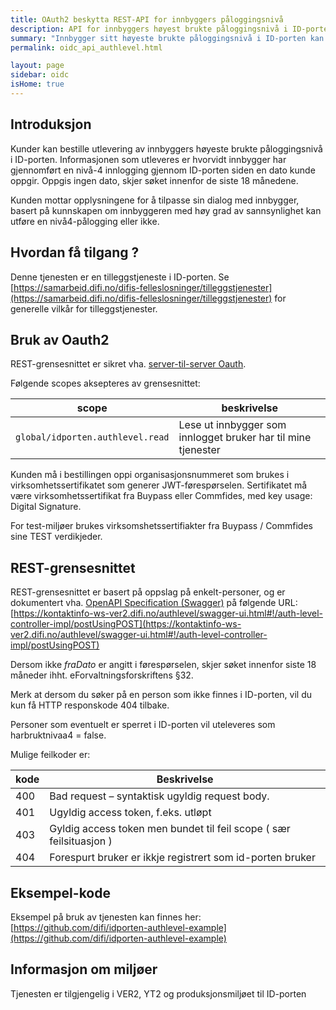 ```yaml
---
title: OAuth2 beskytta REST-API for innbyggers påloggingsnivå
description: API for innbyggers høyest brukte påloggingsnivå i ID-porten
summary: "Innbygger sitt høyeste brukte påloggingsnivå i ID-porten kan utleveres over et Oauth2-beskyttet REST-grensesnitt."
permalink: oidc_api_authlevel.html

layout: page
sidebar: oidc
isHome: true
---
```


## Introduksjon

Kunder kan bestille utlevering av innbyggers høyeste brukte påloggingsnivå i ID-porten. Informasjonen som utleveres er hvorvidt innbygger har gjennomført en nivå-4 innlogging gjennom ID-porten siden en dato kunde oppgir. Oppgis ingen dato, skjer søket innenfor de siste 18 månedene.

Kunden mottar opplysningene for å tilpasse sin dialog med innbygger, basert på kunnskapen om innbyggeren med høy grad av sannsynlighet kan utføre en nivå4-pålogging eller ikke.

## Hvordan få tilgang ?

Denne tjenesten er en tilleggstjeneste i ID-porten. Se [https://samarbeid.difi.no/difis-felleslosninger/tilleggstjenester](https://samarbeid.difi.no/difis-felleslosninger/tilleggstjenester) for generelle vilkår for tilleggstjenester.


## Bruk av Oauth2

REST-grensesnittet er sikret vha. [server-til-server Oauth](https://difi.github.io/idporten-oidc-dokumentasjon//4_server-to-server-oauth2.html).


Følgende scopes aksepteres av grensesnittet:

| scope | beskrivelse |
| - | - |   
| `global/idporten.authlevel.read`  |  Lese ut innbygger  som innlogget bruker har til mine tjenester  |


Kunden må i bestillingen oppi organisasjonsnummeret som brukes i virksomhetssertifikatet som generer JWT-førespørselen.  Sertifikatet må være virksomhetssertifikat fra Buypass eller Commfides, med key usage: Digital Signature.

For test-miljøer brukes virksomshetssertifiakter fra Buypass / Commfides sine TEST verdikjeder.

## REST-grensesnittet

REST-grensesnittet er basert på oppslag på enkelt-personer, og er dokumentert vha. [OpenAPI Specification (Swagger)](https://github.com/OAI/OpenAPI-Specification) på følgende URL:
[https://kontaktinfo-ws-ver2.difi.no/authlevel/swagger-ui.html#!/auth-level-controller-impl/postUsingPOST](https://kontaktinfo-ws-ver2.difi.no/authlevel/swagger-ui.html#!/auth-level-controller-impl/postUsingPOST)

Dersom ikke _fraDato_ er angitt i førespørselen, skjer søket innenfor siste 18 måneder ihht. eForvaltningsforskriftens §32.  

Merk at dersom du søker på en person som ikke finnes i ID-porten, vil du kun få HTTP responskode 404 tilbake.

Personer som eventuelt er sperret i ID-porten vil uteleveres som harbruktnivaa4 = false.

Mulige feilkoder er:

| kode | Beskrivelse|
| --- | --- |
|400 | Bad request – syntaktisk ugyldig request body.|
|401 | Ugyldig access token, f.eks. utløpt|
|403 |  Gyldig access token men bundet til feil scope ( sær feilsituasjon ) |
|404 | Forespurt bruker er ikkje registrert som id-porten bruker|


## Eksempel-kode

Eksempel på bruk av tjenesten kan finnes her:
[https://github.com/difi/idporten-authlevel-example](https://github.com/difi/idporten-authlevel-example)

## Informasjon om miljøer

Tjenesten er tilgjengelig i VER2, YT2 og produksjonsmiljøet til ID-porten
